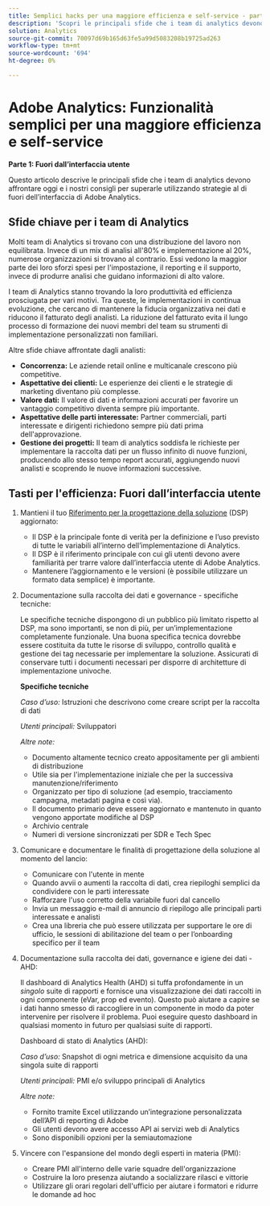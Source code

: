 ```yaml
---
title: Semplici hacks per una maggiore efficienza e self-service - parte 1
description: 'Scopri le principali sfide che i team di analytics devono affrontare oggi e i nostri consigli per superarle utilizzando strategie al di fuori dell’interfaccia utente di Adobe Analytics. '
solution: Analytics
source-git-commit: 70097d69b165d63fe5a99d5083208b19725ad263
workflow-type: tm+mt
source-wordcount: '694'
ht-degree: 0%

---
```


# Adobe Analytics: Funzionalità semplici per una maggiore efficienza e self-service

**Parte 1: Fuori dall’interfaccia utente**

Questo articolo descrive le principali sfide che i team di analytics devono affrontare oggi e i nostri consigli per superarle utilizzando strategie al di fuori dell’interfaccia di Adobe Analytics.

## Sfide chiave per i team di Analytics

Molti team di Analytics si trovano con una distribuzione del lavoro non equilibrata. Invece di un mix di analisi all&#39;80% e implementazione al 20%, numerose organizzazioni si trovano al contrario. Essi vedono la maggior parte dei loro sforzi spesi per l&#39;impostazione, il reporting e il supporto, invece di produrre analisi che guidano informazioni di alto valore.

I team di Analytics stanno trovando la loro produttività ed efficienza prosciugata per vari motivi. Tra queste, le implementazioni in continua evoluzione, che cercano di mantenere la fiducia organizzativa nei dati e riducono il fatturato degli analisti. La riduzione del fatturato evita il lungo processo di formazione dei nuovi membri del team su strumenti di implementazione personalizzati non familiari.

Altre sfide chiave affrontate dagli analisti:

* **Concorrenza:** Le aziende retail online e multicanale crescono più competitive.
* **Aspettative dei clienti:** Le esperienze dei clienti e le strategie di marketing diventano più complesse.
* **Valore dati:** Il valore di dati e informazioni accurati per favorire un vantaggio competitivo diventa sempre più importante.
* **Aspettative delle parti interessate:** Partner commerciali, parti interessate e dirigenti richiedono sempre più dati prima dell&#39;approvazione.
* **Gestione dei progetti:** Il team di analytics soddisfa le richieste per implementare la raccolta dati per un flusso infinito di nuove funzioni, producendo allo stesso tempo report accurati, aggiungendo nuovi analisti e scoprendo le nuove informazioni successive.

## Tasti per l&#39;efficienza: Fuori dall’interfaccia utente

1. Mantieni il tuo [Riferimento per la progettazione della soluzione](/help/implementation/implementation-basics/creating-and-maintaining-an-sdr.md) (DSP) aggiornato:

   * Il DSP è la principale fonte di verità per la definizione e l’uso previsto di tutte le variabili all’interno dell’implementazione di Analytics.
   * Il DSP è il riferimento principale con cui gli utenti devono avere familiarità per trarre valore dall’interfaccia utente di Adobe Analytics.
   * Mantenere l’aggiornamento e le versioni (è possibile utilizzare un formato data semplice) è importante.

1. Documentazione sulla raccolta dei dati e governance - specifiche tecniche:

   Le specifiche tecniche dispongono di un pubblico più limitato rispetto al DSP, ma sono importanti, se non di più, per un’implementazione completamente funzionale. Una buona specifica tecnica dovrebbe essere costituita da tutte le risorse di sviluppo, controllo qualità e gestione dei tag necessarie per implementare la soluzione. Assicurati di conservare tutti i documenti necessari per disporre di architetture di implementazione univoche.

   **Specifiche tecniche**

   _Caso d’uso:_ Istruzioni che descrivono come creare script per la raccolta di dati

   _Utenti principali:_ Sviluppatori

   _Altre note:_

   * Documento altamente tecnico creato appositamente per gli ambienti di distribuzione
   * Utile sia per l&#39;implementazione iniziale che per la successiva manutenzione/riferimento
   * Organizzato per tipo di soluzione (ad esempio, tracciamento campagna, metadati pagina e così via).
   * Il documento primario deve essere aggiornato e mantenuto in quanto vengono apportate modifiche al DSP
   * Archivio centrale
   * Numeri di versione sincronizzati per SDR e Tech Spec

1. Comunicare e documentare le finalità di progettazione della soluzione al momento del lancio:

   * Comunicare con l&#39;utente in mente
   * Quando avvii o aumenti la raccolta di dati, crea riepiloghi semplici da condividere con le parti interessate
   * Rafforzare l&#39;uso corretto della variabile fuori dal cancello
   * Invia un messaggio e-mail di annuncio di riepilogo alle principali parti interessate e analisti
   * Crea una libreria che può essere utilizzata per supportare le ore di ufficio, le sessioni di abilitazione del team o per l’onboarding specifico per il team

1. Documentazione sulla raccolta dei dati, governance e igiene dei dati - AHD:

   Il dashboard di Analytics Health (AHD) si tuffa profondamente in un _singolo_ suite di rapporti e fornisce una visualizzazione dei dati raccolti in ogni componente (eVar, prop ed evento). Questo può aiutare a capire se i dati hanno smesso di raccogliere in un componente in modo da poter intervenire per risolvere il problema. Puoi eseguire questo dashboard in qualsiasi momento in futuro per qualsiasi suite di rapporti.

   Dashboard di stato di Analytics (AHD):

   _Caso d’uso:_ Snapshot di ogni metrica e dimensione acquisito da una singola suite di rapporti

   _Utenti principali:_ PMI e/o sviluppo principali di Analytics

   _Altre note:_
   * Fornito tramite Excel utilizzando un’integrazione personalizzata dell’API di reporting di Adobe
   * Gli utenti devono avere accesso API ai servizi web di Analytics
   * Sono disponibili opzioni per la semiautomazione

1. Vincere con l&#39;espansione del mondo degli esperti in materia (PMI):

   * Creare PMI all&#39;interno delle varie squadre dell&#39;organizzazione
   * Costruire la loro presenza aiutando a socializzare rilasci e vittorie
   * Utilizzare gli orari regolari dell&#39;ufficio per aiutare i formatori e ridurre le domande ad hoc
